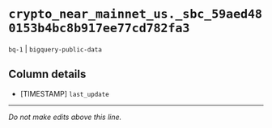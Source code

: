# `crypto_near_mainnet_us._sbc_59aed480153b4bc8b917ee77cd782fa3`
`bq-1` | `bigquery-public-data`

## Column details
* [TIMESTAMP] `last_update`

-------------------------------------------------------------------------------
*Do not make edits above this line.*

